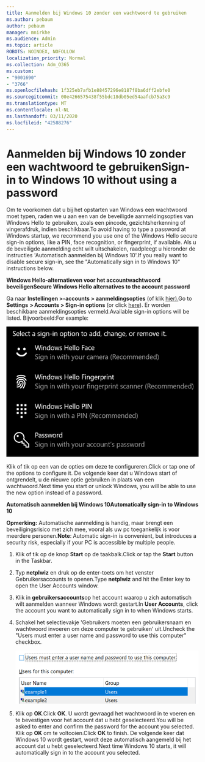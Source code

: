 ```yaml
---
title: Aanmelden bij Windows 10 zonder een wachtwoord te gebruiken
ms.author: pebaum
author: pebaum
manager: mnirkhe
ms.audience: Admin
ms.topic: article
ROBOTS: NOINDEX, NOFOLLOW
localization_priority: Normal
ms.collection: Adm_O365
ms.custom:
- "9001690"
- "3766"
ms.openlocfilehash: 1f325eb7afb1e88457296e8187f8ba6dff2ebfe0
ms.sourcegitcommit: 00e4266575438f55bdc18db05ed54aafcb75a3c9
ms.translationtype: MT
ms.contentlocale: nl-NL
ms.lasthandoff: 03/11/2020
ms.locfileid: "42588276"
---
```

# <a name="sign-in-to-windows-10-without-using-a-password"></a><span data-ttu-id="58c8b-102">Aanmelden bij Windows 10 zonder een wachtwoord te gebruiken</span><span class="sxs-lookup"><span data-stu-id="58c8b-102">Sign-in to Windows 10 without using a password</span></span>

<span data-ttu-id="58c8b-103">Om te voorkomen dat u bij het opstarten van Windows een wachtwoord moet typen, raden we u aan een van de beveiligde aanmeldingsopties van Windows Hello te gebruiken, zoals een pincode, gezichtsherkenning of vingerafdruk, indien beschikbaar.</span><span class="sxs-lookup"><span data-stu-id="58c8b-103">To avoid having to type a password at Windows startup, we recommend you use one of the Windows Hello secure sign-in options, like a PIN, face recognition, or fingerprint, if available.</span></span> <span data-ttu-id="58c8b-104">Als u de beveiligde aanmelding echt wilt uitschakelen, raadpleegt u hieronder de instructies 'Automatisch aanmelden bij Windows 10'.</span><span class="sxs-lookup"><span data-stu-id="58c8b-104">If you really want to disable secure sign-in, see the "Automatically sign in to Windows 10" instructions below.</span></span>

<span data-ttu-id="58c8b-105">**Windows Hello-alternatieven voor het accountwachtwoord beveiligen**</span><span class="sxs-lookup"><span data-stu-id="58c8b-105">**Secure Windows Hello alternatives to the account password**</span></span>

<span data-ttu-id="58c8b-106">Ga naar **Instellingen >-accounts > aanmeldingsopties** (of klik [hier).](ms-settings:signinoptions?activationSource=GetHelp)</span><span class="sxs-lookup"><span data-stu-id="58c8b-106">Go to **Settings  > Accounts > Sign-in options** (or click [here](ms-settings:signinoptions?activationSource=GetHelp)).</span></span> <span data-ttu-id="58c8b-107">Er worden beschikbare aanmeldingsopties vermeld.</span><span class="sxs-lookup"><span data-stu-id="58c8b-107">Available sign-in options will be listed.</span></span> <span data-ttu-id="58c8b-108">Bijvoorbeeld:</span><span class="sxs-lookup"><span data-stu-id="58c8b-108">For example:</span></span>

![Aanmeldingsopties.](media/sign-in-options.png)

<span data-ttu-id="58c8b-110">Klik of tik op een van de opties om deze te configureren.</span><span class="sxs-lookup"><span data-stu-id="58c8b-110">Click or tap one of the options to configure it.</span></span> <span data-ttu-id="58c8b-111">De volgende keer dat u Windows start of ontgrendelt, u de nieuwe optie gebruiken in plaats van een wachtwoord.</span><span class="sxs-lookup"><span data-stu-id="58c8b-111">Next time you start or unlock Windows, you will be able to use the new option instead of a password.</span></span> 

<span data-ttu-id="58c8b-112">**Automatisch aanmelden bij Windows 10**</span><span class="sxs-lookup"><span data-stu-id="58c8b-112">**Automatically sign-in to Windows 10**</span></span>

<span data-ttu-id="58c8b-113">**Opmerking:** Automatische aanmelding is handig, maar brengt een beveiligingsrisico met zich mee, vooral als uw pc toegankelijk is voor meerdere personen.</span><span class="sxs-lookup"><span data-stu-id="58c8b-113">**Note**: Automatic sign-in is convenient, but introduces a security risk, especially if your PC is accessible by multiple people.</span></span> 

1. <span data-ttu-id="58c8b-114">Klik of tik op de knop **Start** op de taakbalk.</span><span class="sxs-lookup"><span data-stu-id="58c8b-114">Click or tap the **Start** button in the Taskbar.</span></span>

2. <span data-ttu-id="58c8b-115">Typ **netplwiz** en druk op de enter-toets om het venster Gebruikersaccounts te openen.</span><span class="sxs-lookup"><span data-stu-id="58c8b-115">Type **netplwiz** and hit the Enter key to open the User Accounts window.</span></span>

3. <span data-ttu-id="58c8b-116">Klik in **gebruikersaccounts**op het account waarop u zich automatisch wilt aanmelden wanneer Windows wordt gestart.</span><span class="sxs-lookup"><span data-stu-id="58c8b-116">In **User Accounts**, click the account you want to automatically sign in to when Windows starts.</span></span>

4. <span data-ttu-id="58c8b-117">Schakel het selectievakje 'Gebruikers moeten een gebruikersnaam en wachtwoord invoeren om deze computer te gebruiken' uit.</span><span class="sxs-lookup"><span data-stu-id="58c8b-117">Uncheck the "Users must enter a user name and password to use this computer" checkbox.</span></span>

    ![Gebruikers moeten een gebruikersnaam en wachtwoordoptie invoeren.](media/users-must-enter-username.png)

5. <span data-ttu-id="58c8b-119">Klik op **OK**.</span><span class="sxs-lookup"><span data-stu-id="58c8b-119">Click **OK**.</span></span> <span data-ttu-id="58c8b-120">U wordt gevraagd het wachtwoord in te voeren en te bevestigen voor het account dat u hebt geselecteerd.</span><span class="sxs-lookup"><span data-stu-id="58c8b-120">You will be asked to enter and confirm the password for the account you selected.</span></span> <span data-ttu-id="58c8b-121">Klik op **OK** om te voltooien.</span><span class="sxs-lookup"><span data-stu-id="58c8b-121">Click **OK** to finish.</span></span> <span data-ttu-id="58c8b-122">De volgende keer dat Windows 10 wordt gestart, wordt deze automatisch aangemeld bij het account dat u hebt geselecteerd.</span><span class="sxs-lookup"><span data-stu-id="58c8b-122">Next time Windows 10 starts, it will automatically sign in to the account you selected.</span></span>

